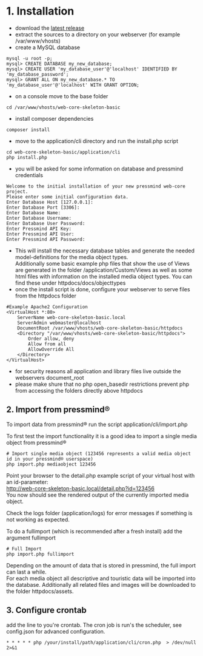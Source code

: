 # 1. Installation
* download the [latest release](https://github.com/pressmind/web-core-skeleton-basic/releases/latest)
* extract the sources to a directory on your webserver (for example /var/www/vhosts)
* create a MySQL database

```shell script
mysql -u root -p;
mysql> CREATE DATABASE my_new_database;
mysql> CREATE USER 'my_database_user'@'localhost' IDENTIFIED BY 'my_database_password';
mysql> GRANT ALL ON my_new_database.* TO 'my_database_user'@'localhost' WITH GRANT OPTION;
``` 

* on a console move to the base folder

```shell script
cd /var/www/vhosts/web-core-skeleton-basic
```

* install composer dependencies

```shell script
composer install
```

* move to the application/cli directory and run the install.php script

```shell script
cd web-core-skeleton-basic/application/cli
php install.php
```

* you will be asked for some information on database and pressmind credentials

```shell script
Welcome to the initial installation of your new pressmind web-core project.
Please enter some initial configuration data.
Enter Database Host [127.0.0.1]:
Enter Database Port [3306]:
Enter Database Name: 
Enter Database Username: 
Enter Database User Password:
Enter Pressmind API Key:
Enter Pressmind API User:
Enter Pressmind API Password:
```

* This will install the necessary database tables and generate the needed model-definitions for the media object types.  
  Additionally some basic example php files that show the use of Views are generated in the folder /application/Custom/Views as well as some html files with information on the installed media object types. You can find these under httpdocs/docs/objecttypes
* once the install script is done, configure your webserver to serve files from the httpdocs folder

```apacheconfig
#Example Apache2 Configuration
<VirtualHost *:80>
    ServerName web-core-skeleton-basic.local
    ServerAdmin webmaster@localhost
    DocumentRoot /var/www/vhosts/web-core-skeleton-basic/httpdocs
    <Directory "/var/www/vhosts/web-core-skeleton-basic/httpdocs">
        Order allow, deny
        Allow from all
        AllowOverride All
    </Directory>
</VirtualHost>
```

* for security reasons all application and library files live outside the webservers document_root
* please make shure that no php open_basedir restrictions prevent php from accessing the folders directly above httpdocs

## 2. Import from pressmind®
To import data from pressmind® run the script application/cli/import.php

To first test the import functionality it is a good idea to import a single media object from pressmind®
```shell script
# Import single media object (123456 represents a valid media object id in your pressmind® userspace)
php import.php mediaobject 123456
```

Point your browser to the detail.php example script of your virtual host with an id-parameter:   
http://web-core-skeleton-basic.local/detail.php?id=123456  
You now should see the rendered output of the currently imported media object.

Check the logs folder (application/logs) for error messages if something is not working as expected.

To do a fullimport (which is recommended after a fresh install) add the argument fullimport
```shell script
# Full Import
php import.php fullimport
```
Depending on the amount of data that is stored in pressmind, the full import can last a while.  
For each media object all descriptive and touristic data will be imported into the database. Additionally all related files and images will be downloaded to the folder httpdocs/assets.


## 3. Configure crontab
add the line to you're crontab. The cron job is run's the scheduler, see config.json for advanced configuration.
```
* * * * * php /your/install/path/application/cli/cron.php  > /dev/null 2>&1
```

